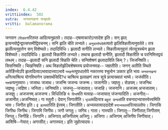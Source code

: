 ```yaml
---
index:  6.4.42
vrittiindex:  502
sutra:  जनसनखनां सन्झलोः
vritti:  balamanorama 
---
```


जनसन।`विडवनो`रितय्त आदित्यनुव्रतते। तदाह--एषामाकारोऽन्तादेश इति। सन् झल् इत्यनयोर्द्वन्द्वात्सप्तमीद्विवचनम्। सनि झलि चेति लभ्यते। `अनुदात्तोपदेशे`त्यतो झलिक्ङितीत्यनुवर्तते। तत्र झलीत्यनुवृत्तेन सन् विशेष्यते। तदादिविधिः। झलादौ सनीति लभ्यते। क्ङितीत्यनुवृत्तं त्वेत्सूत्रस्थेन झला विशेष्यते। तदादिविधिः। झलादौ क्ङितीति लभ्यते। तथाच झलादौ सनीति, झलादौ क्ङितीति च परनिमित्तद्वयं लब्धम्। तदाह--झलादौ सनि झलादौ क्ङिति चेति। सन्विशेषणं झलादाविति किम् ?। जिजनिषति। सिसनिषति। चिखनिषति। अथ क्ङितोर्झल्विशेषमस्य प्रयोजनमाह-- जज्ञतीति। जनन् अतीति स्थिते अतेर्ङित्त्वेऽपि झलादित्वाऽभावादात्त्वाऽभावे `गमहने`त्युपधालोपे नकारस्य श्चुत्वेन ञकार इति भावः `जनसनखनां स`नित्याश्रित्य योगविभागेन उक्तार्थसिदिं?ध चाश्रित्य झ्लग्रहणं त्वत्र सूत्रे प्रत्याख्यातं भाष्ये। जजंसीति। `नश्चे`त्यनुस्वारः। जजाथः जजाथ। जजन्मि जजन्वः जजन्मः। जजानेति। जज्ञतुः। सेडयम्। जजनिथ जज्ञथुः।जज्ञिव। जनिता। जनिष्यति। जजन्तु--जजातात्। जजाहि। जजनानि। अजजम् अजजाताम्। अजज्ञुः। अजजनम् अजजन्व। विधिलिङि `ये विभाषे`ति मत्वाह--जजायात् जंजन्यादिति। अजनीत्--अजानीत्।अजनिष्यत्। गा स्तुतौ। देवान् जिगातीति। `भृञामि`दित्यत्र `बहुलं छन्दसी`ति वचनादभ्यासस्येत्त्वमिति भावः। जिगीत इति। `ई हल्यघो`रिति ईत्त्वम्। जिगतीति। अभ्यस्तत्वाददादेशे `श्नाभ्यस्तयो`रित्याल्लोपः। जिगासि जिगीथः जिगीथ। जिगामि जिगीवः। जगौ जगतुः। जगिव। गाता। गास्यति। जिगातु-- जिगीतात् जिगीताम् जिगतु। जिगीहि। जिगानि। अजिगात् अजिगीताम् अजिगुः। अजिगाः। अजिगाम् अजिगीव जिगीयात्। आशिषि--गेयात्। अगासीत्। अगास्यत्। इति जुहोत्यादयः।

